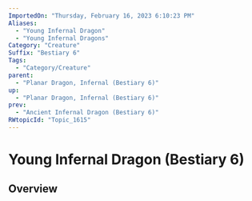 ```yaml
---
ImportedOn: "Thursday, February 16, 2023 6:10:23 PM"
Aliases:
  - "Young Infernal Dragon"
  - "Young Infernal Dragons"
Category: "Creature"
Suffix: "Bestiary 6"
Tags:
  - "Category/Creature"
parent:
  - "Planar Dragon, Infernal (Bestiary 6)"
up:
  - "Planar Dragon, Infernal (Bestiary 6)"
prev:
  - "Ancient Infernal Dragon (Bestiary 6)"
RWtopicId: "Topic_1615"
---
```

# Young Infernal Dragon (Bestiary 6)
## Overview
